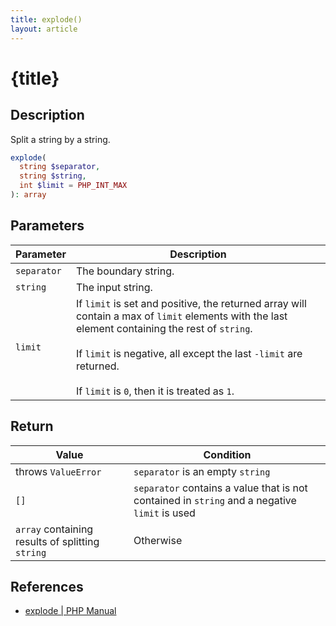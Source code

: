 ```yaml
---
title: explode()
layout: article
---
```


<script context="module">
  export function load() {
    return {
      stuff: {
        title: 'explode() - PHP',
        layout: 'article'
      }
    };
  }
</script>

# {title}

## Description

Split a string by a string.

```php
explode(
  string $separator,
  string $string,
  int $limit = PHP_INT_MAX
): array
```

## Parameters

| Parameter   | Description                                                                                                                                                                                                                                                                     |
| ----------- | ------------------------------------------------------------------------------------------------------------------------------------------------------------------------------------------------------------------------------------------------------------------------------- |
| `separator` | The boundary string.                                                                                                                                                                                                                                                            |
| `string`    | The input string.                                                                                                                                                                                                                                                               |
| `limit`     | If `limit` is set and positive, the returned array will contain a max of `limit` elements with the last element containing the rest of `string`.<br><br>If `limit` is negative, all except the last `-limit` are returned.<br><br>If `limit` is `0`, then it is treated as `1`. |

## Return

| Value                                            | Condition                                                                                     |
| ------------------------------------------------ | --------------------------------------------------------------------------------------------- |
| throws `ValueError`                              | `separator` is an empty `string`                                                              |
| `[]`                                             | `separator` contains a value that is not contained in `string` and a negative `limit` is used |
| `array` containing results of splitting `string` | Otherwise                                                                                     |

## References

- [explode | PHP Manual](https://www.php.net/manual/en/function.explode.php)
